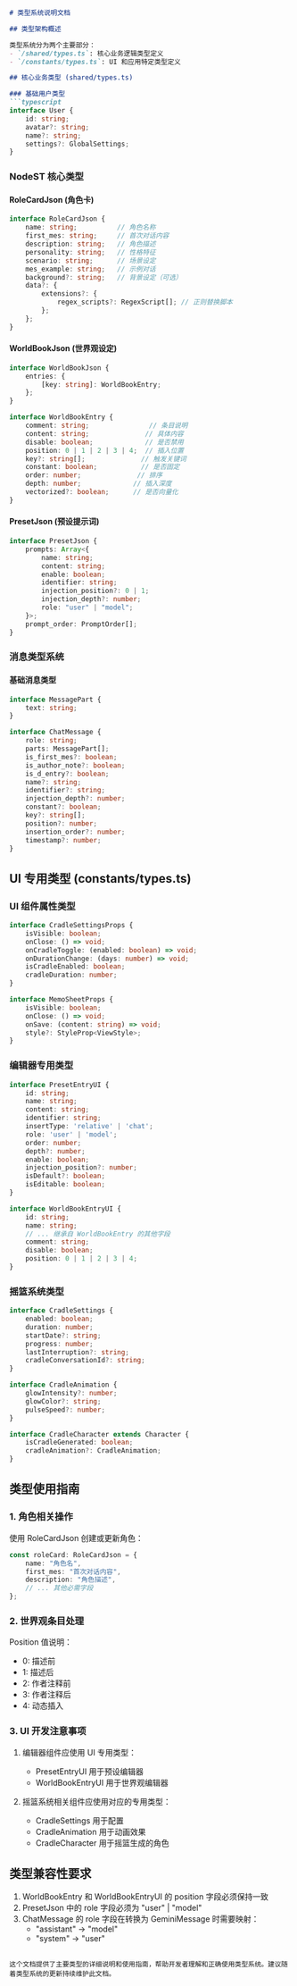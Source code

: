 ```markdown
# 类型系统说明文档

## 类型架构概述

类型系统分为两个主要部分：
- `/shared/types.ts`: 核心业务逻辑类型定义
- `/constants/types.ts`: UI 和应用特定类型定义

## 核心业务类型 (shared/types.ts)

### 基础用户类型
```typescript
interface User {
    id: string;
    avatar?: string;
    name?: string;
    settings?: GlobalSettings;
}
```

### NodeST 核心类型

#### RoleCardJson (角色卡)
```typescript
interface RoleCardJson {
    name: string;          // 角色名称
    first_mes: string;     // 首次对话内容
    description: string;   // 角色描述
    personality: string;   // 性格特征
    scenario: string;      // 场景设定
    mes_example: string;   // 示例对话
    background?: string;   // 背景设定（可选）
    data?: {
        extensions?: {
            regex_scripts?: RegexScript[]; // 正则替换脚本
        };
    };
}
```

#### WorldBookJson (世界观设定)
```typescript
interface WorldBookJson {
    entries: {
        [key: string]: WorldBookEntry;
    };
}

interface WorldBookEntry {
    comment: string;               // 条目说明
    content: string;              // 具体内容
    disable: boolean;             // 是否禁用
    position: 0 | 1 | 2 | 3 | 4;  // 插入位置
    key?: string[];              // 触发关键词
    constant: boolean;           // 是否固定
    order: number;              // 排序
    depth: number;             // 插入深度
    vectorized?: boolean;      // 是否向量化
}
```

#### PresetJson (预设提示词)
```typescript
interface PresetJson {
    prompts: Array<{
        name: string;
        content: string;
        enable: boolean;
        identifier: string;
        injection_position?: 0 | 1;
        injection_depth?: number;
        role: "user" | "model";
    }>;
    prompt_order: PromptOrder[];
}
```

### 消息类型系统

#### 基础消息类型
```typescript
interface MessagePart {
    text: string;
}

interface ChatMessage {
    role: string;
    parts: MessagePart[];
    is_first_mes?: boolean;
    is_author_note?: boolean;
    is_d_entry?: boolean;
    name?: string;
    identifier?: string;
    injection_depth?: number;
    constant?: boolean;
    key?: string[];
    position?: number;
    insertion_order?: number;
    timestamp?: number;
}
```

## UI 专用类型 (constants/types.ts)

### UI 组件属性类型
```typescript
interface CradleSettingsProps {
    isVisible: boolean;
    onClose: () => void;
    onCradleToggle: (enabled: boolean) => void;
    onDurationChange: (days: number) => void;
    isCradleEnabled: boolean;
    cradleDuration: number;
}

interface MemoSheetProps {
    isVisible: boolean;
    onClose: () => void;
    onSave: (content: string) => void;
    style?: StyleProp<ViewStyle>;
}
```

### 编辑器专用类型
```typescript
interface PresetEntryUI {
    id: string;
    name: string;
    content: string;
    identifier: string;
    insertType: 'relative' | 'chat';
    role: 'user' | 'model';
    order: number;
    depth?: number;
    enable: boolean;
    injection_position?: number;
    isDefault?: boolean;
    isEditable: boolean;
}

interface WorldBookEntryUI {
    id: string;
    name: string;
    // ... 继承自 WorldBookEntry 的其他字段
    comment: string;
    disable: boolean;
    position: 0 | 1 | 2 | 3 | 4;
}
```

### 摇篮系统类型
```typescript
interface CradleSettings {
    enabled: boolean;
    duration: number;
    startDate?: string;
    progress: number;
    lastInterruption?: string;
    cradleConversationId?: string;
}

interface CradleAnimation {
    glowIntensity?: number;
    glowColor?: string;
    pulseSpeed?: number;
}

interface CradleCharacter extends Character {
    isCradleGenerated: boolean;
    cradleAnimation?: CradleAnimation;
}
```

## 类型使用指南

### 1. 角色相关操作

使用 RoleCardJson 创建或更新角色：
```typescript
const roleCard: RoleCardJson = {
    name: "角色名",
    first_mes: "首次对话内容",
    description: "角色描述",
    // ... 其他必需字段
};
```

### 2. 世界观条目处理

Position 值说明：
- 0: 描述前
- 1: 描述后
- 2: 作者注释前
- 3: 作者注释后
- 4: 动态插入

### 3. UI 开发注意事项

1. 编辑器组件应使用 UI 专用类型：
   - PresetEntryUI 用于预设编辑器
   - WorldBookEntryUI 用于世界观编辑器

2. 摇篮系统相关组件应使用对应的专用类型：
   - CradleSettings 用于配置
   - CradleAnimation 用于动画效果
   - CradleCharacter 用于摇篮生成的角色

## 类型兼容性要求

1. WorldBookEntry 和 WorldBookEntryUI 的 position 字段必须保持一致
2. PresetJson 中的 role 字段必须为 "user" | "model"
3. ChatMessage 的 role 字段在转换为 GeminiMessage 时需要映射：
   - "assistant" -> "model"
   - "system" -> "user"
```

这个文档提供了主要类型的详细说明和使用指南，帮助开发者理解和正确使用类型系统。建议随着类型系统的更新持续维护此文档。
